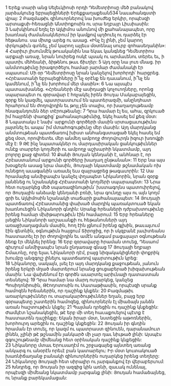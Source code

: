 1 Երեք տարի անց Սելեւկիոսի որդի Դեմետրիոսը մեծ բանակով յարձակուեց եբրայեցիների Երեքքաղաքեան534 նաւահանգստի վրայ: 2 Բազմաթիւ զինուորներով նա խուժեց երկիր, որպէսզի արտաքսի-հեռացնի Անտիոքոսին ու սրա եղբայր Լիւսիասին: 3 Նախկինում եղել էր Ալկիմոս անունով մի քահանայապետ, որը խառնակ ժամանակներում իր կամքով պղծուել ու դարձել էր հեթանոս. սա միտք արեց ու ասաց. «Ինչ էլ լինի, չեմ կարող փրկութիւն գտնել, չեմ կարող այլեւս մօտենալ սուրբ զոհասեղանին»: 4 Հարիւր յիսունմէկ թուականին նա եկաւ կանգնեց Դեմետրիոս արքայի առաջ, նրան նուիրեց ոսկէ պսակ ու արմաւենու տերեւ եւ, ի պատիւ մեհեանի, ձիթենու թաւ ճիւղեր:
5 Այդ օրը նա լուռ մնաց. իր անմտութիւնը իրագործելու համար յարմար ժամանակի էր սպասում: Մի օր Դեմետրիոսը նրան կանչելով խորհրդի՝ հարցրեց. «Հրէաստանի եբրայեցիները ի՞նչ օրէնք են դաւանում, ի՞նչ են կամենում, ի՞նչ են խորհում մեր մասին»: 6 Նա այսպէս պատասխանեց. «Հրեաների մէջ ասիդացի կոչուողները, որոնց սպարապետ ու զօրավար է հռչակել իրեն Յուդա Մակաբայեցին, զօրք են կազմել, պատրաստւում են պատերազմի, անընդհատ հրահրում են ժողովրդին եւ թոյլ չեն տալիս, որ խաղաղութեամբ հնազանդուեն ձեր տէրութեանը: 7 Դրա համար էլ ես, ահա, զրկուած իմ հայրենի փառքից՝ քահանայութիւնից, եկել հասել եմ քեզ մօտ: 8 Նպատակս է նախ՝ արքունի գործերի մասին սրտացաւութիւնս յայտնել եւ ապա՝ իմ մտահոգութիւնը մեր մասին: Այդ մարդկանց անմտութեան պատճառով խիստ անհանգստացած եկել հասել եմ քեզ մօտ, որովհետեւ մեր անմեղ ամբողջ ժողովուրդն իզուր խռովքի մէջ է: 9 Թէ ինչ նպատակներ ու մարդասիրական ցանկութիւններ ունէք տարբեր կողմերի ու ամբողջ աշխարհի նկատմամբ, այդ բոլորը քաջ գիտեմ: 10 Քանի Յուդան կենդանի է, անհնար է, որ Հրէաստանում արքունի գործերը խաղաղ ընթանան»: 11 Երբ նա այս խօսքերն ասաց նրա մասին, Յուդայի նկատմամբ թշնամական ոխ ունեցող աւագանին առաւել եւս զայրացրեց թագաւորին: 12 Սա հրամայեց անմիջապէս կանչել փղապետ Նիկանորին, նրան զօրք յանձնեց ու նշանակեց Հրէաստանի կողմերի սպարապետ: 13 Նրա հետ ուղարկեց մեծ սպառազինութիւն՝ խստագոյնս պատուիրելով, որ Յուդային անձամբ կենդանի բռնի, նրա գունդը այս ու այն կողմ ցրի եւ Ալկիմոսին նշանակի տաճարի քահանայապետ: 14 Յուդայի պատճառով Հրէաստանից փախած մարդիկ պառակտուած եկան խառնուեցին Նիկանորի գնդին: Սրանք հրեաների դժբախտութիւնը իրենց համար մխիթարութիւն էին համարում:
15 Երբ հրեաները լսեցին Նիկանորի արշաւանքի ու հեթանոսների այդ առաջխաղացման մասին, հող էին լցնում իրենց գլխին, թաւալւում էին գետնին, օգնութիւն հայցում Տիրոջից, որ ի սկզբանէ յաւիտեանս հաստատել էր իր ժողովրդին եւ ամէն անգամ բացայայտ օգնութեան ձեռք էր մեկնել իրենց: 16 Երբ զօրավարը հրաման տուեց, Դեսաոմ գիւղում անմիջապէս նրան ընդառաջ գնաց 17 Յուդայի եղբայր Շմաւոնը, որը ելաւ Նիկանորի դէմ, բայց նիզակակիցների փոքրիկ խումբը անզգոյշ լինելու պատճառով պարտութիւն կրեց: 18 Նիկանորը, սակայն, լսել էր այդ մարդկանց քաջութեան, յանուն իրենց երկրի մղած մարտերում նրանց ցուցաբերած խիզախութեան մասին: Նա վախենում էր գործն աւարտել արիւնալի դատաստան տեսնելով: 19 Դրա համար նա մարդ ուղարկեց, կանչեց Պոսիդոնիոսին, Թէոդոտոսին ու Մատաթիասին, որպէսզի սրանք համոզեն հրեաներին, որ դաշինք կնքեն: 20 Բազմաթիւ առարկութիւններ ու տարակարծութիւններ եղան, բայց երբ զօրապետը շատերին համոզեց, զինուորներն էլ միաձայն յանձն առան հաշտութիւն կնքել: 21 Պայման դրեցին ու դաշինք կնքեցին: Ժամկէտ նշանակեցին, թէ երբ մի տեղ հաւաքուելով պէտք է հաստատեն դաշինքը: Եկան իրար մօտ, նստեցին աթոռներին, խորհուրդ արեցին ու դաշինք կնքեցին: 22 Յուդան իր գնդին հրաման էր տուել, որ կազմ ու պատրաստ զինուեն, դարանամուտ լինեն, չլինի թէ թշնամին յանկարծ մի չար դաւ նիւթած լինի: Այսպէս զգուշութեամբ միմեանց հետ օրինական դաշինք կնքեցին: 23 Նիկանորը մտաւ Երուսաղէմ ու շրջագայեց այնտեղ առանց անկարգ ու անօրէն որեւէ բան կատարելու: Իր մօտ կուտակուած խառնիճաղանջ բանակի զինուորներին ուղարկեց իրենց տեղերը: 24 Նիկանորը Յուդայի հետ սիրալիր ու յարգանքով էր վերաբերւում: 25 Խնդրեց, որ Յուդան իր ազգից կին առնի, զաւակ ունենայ, որպէսզի միմեանց նկատմամբ յարգանք լինի: Յուդան համաձայնեց, ու նրանք բարեկամացան:
